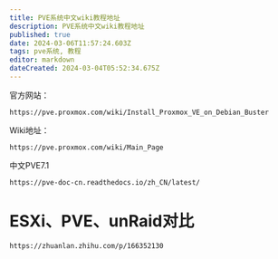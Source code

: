 ```yaml
---
title: PVE系统中文wiki教程地址
description: PVE系统中文wiki教程地址
published: true
date: 2024-03-06T11:57:24.603Z
tags: pve系统, 教程
editor: markdown
dateCreated: 2024-03-04T05:52:34.675Z
---
```


官方网站：

```
https://pve.proxmox.com/wiki/Install_Proxmox_VE_on_Debian_Buster
```

Wiki地址：

```xshell
https://pve.proxmox.com/wiki/Main_Page
```

中文PVE7.1

```xshell
https://pve-doc-cn.readthedocs.io/zh_CN/latest/
```

# ESXi、PVE、unRaid对比

```xshell
https://zhuanlan.zhihu.com/p/166352130
```